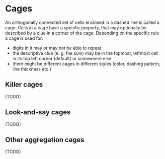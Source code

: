 # Cages
An orthogonally connected set of cells enclosed in a dashed line is called a cage.
Cells in a cage have a specific property, that may optionally be described by a clue in a corner of the cage.
Depending on the specific rule a cage is used for:
* digits in it may or may not be able to repeat
* the descriptive clue (e. g. the sum) may be in the topmost, leftmost cell in its top left corner (default) or somewhere else
* there might be different cages in different styles (color, dashing pattern, line thickness etc.)

## Killer cages
(TODO)

## Look-and-say cages
(TODO)

## Other aggregation cages
(TODO)
